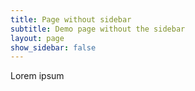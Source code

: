 ```yaml
---
title: Page without sidebar
subtitle: Demo page without the sidebar
layout: page
show_sidebar: false
---
```


Lorem ipsum